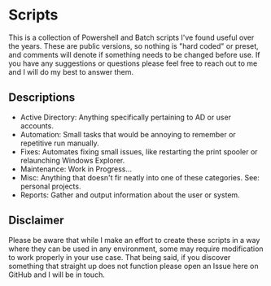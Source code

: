 # Scripts
This is a collection of Powershell and Batch scripts I've found useful over the years.
These are public versions, so nothing is "hard coded" or preset, and comments will denote if something needs to be changed before use.
If you have any suggestions or questions please feel free to reach out to me and I will do my best to answer them.

## Descriptions
- Active Directory: Anything specifically pertaining to AD or user accounts.
- Automation: Small tasks that would be annoying to remember or repetitive run manually.
- Fixes: Automates fixing small issues, like restarting the print spooler or relaunching Windows Explorer.
- Maintenance: Work in Progress...
- Misc: Anything that doesn't fir neatly into one of these categories. See: personal projects.
- Reports: Gather and output information about the user or system.

## Disclaimer
Please be aware that while I make an effort to create these scripts in a way where they can be used in any environment, some may require modification to work properly in your use case. That being said, if you discover something that straight up does not function please open an Issue here on GitHub and I will be in touch.
